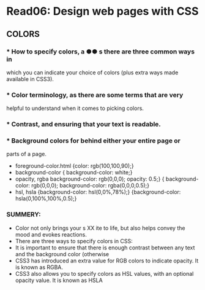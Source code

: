 # Read06: Design web pages with CSS
## COLORS
### * How to specify colors, a ●● s there are three common ways in
which you can indicate your choice of colors (plus extra
ways made available in CSS3).
### * Color terminology, as there are some terms that are very
helpful to understand when it comes to picking colors.
### * Contrast, and ensuring that your text is readable.
### * Background colors for behind either your entire page or
parts of a page.
* foreground-color.html
{color: rgb(100,100,90);}
* background-color 
{
background-color: white;}
*  opacity, rgba 
background-color: rgb(0,0,0);
opacity: 0.5;}
{
background-color: rgb(0,0,0);
background-color: rgba(0,0,0,0.5);}
* hsl, hsla 
{background-color: hsl(0,0%,78%);}
{background-color: hsla(0,100%,100%,0.5);}

 ### SUMMERY:
* Color not only brings your s XX ite to life, but also helps
convey the mood and evokes reactions.
* There are three ways to specify colors in CSS:
* It is important to ensure that there is enough contrast
between any text and the background color (otherwise
* CSS3 has introduced an extra value for RGB colors to
indicate opacity. It is known as RGBA.
* CSS3 also allows you to specify colors as HSL values,
with an optional opacity value. It is known as HSLA
